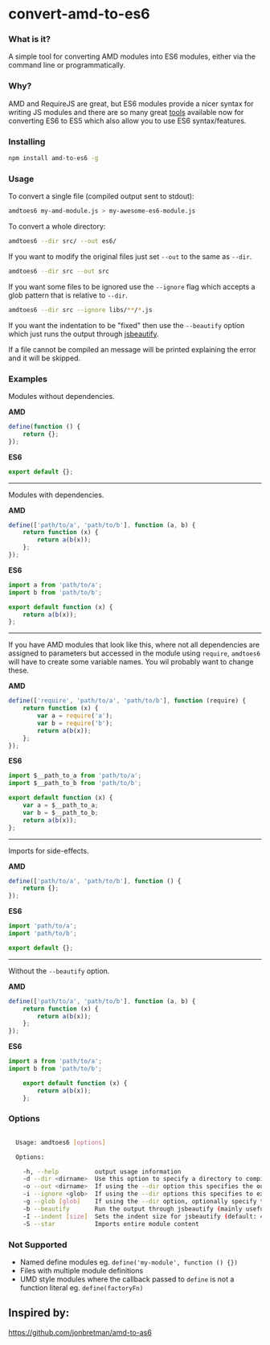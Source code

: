 # convert-amd-to-es6

### What is it?
A simple tool for converting AMD modules into ES6 modules, either via the command line or programmatically.

### Why?
AMD and RequireJS are great, but ES6 modules provide a nicer syntax for writing JS modules and there are so many great [tools](https://github.com/addyosmani/es6-tools) available now for converting ES6 to ES5 which also allow you to use ES6 syntax/features.

### Installing

```sh
npm install amd-to-es6 -g
```

### Usage

To convert a single file (compiled output sent to stdout):

```sh
amdtoes6 my-amd-module.js > my-awesome-es6-module.js
```

To convert a whole directory:

```sh
amdtoes6 --dir src/ --out es6/
```

If you want to modify the original files just set `--out` to the same as `--dir`.

```sh
amdtoes6 --dir src --out src
```

If you want some files to be ignored use the `--ignore` flag which accepts a glob pattern that is relative to `--dir`.

```sh
amdtoes6 --dir src --ignore libs/**/*.js
```

If you want the indentation to be "fixed" then use the `--beautify` option which just runs the output through [jsbeautify](https://github.com/beautify-web/js-beautify).

If a file cannot be compiled an message will be printed explaining the error and it will be skipped.

### Examples

Modules without dependencies.

**AMD**
```js
define(function () {
    return {};
});
```

**ES6**
```js
export default {};
```

---

Modules with dependencies.

**AMD**
```js
define(['path/to/a', 'path/to/b'], function (a, b) {
    return function (x) {
        return a(b(x));
    };
});
```

**ES6**
```js
import a from 'path/to/a';
import b from 'path/to/b';

export default function (x) {
    return a(b(x));
};
```

---

If you have AMD modules that look like this, where not all dependencies are assigned to parameters but accessed in the module using `require`, `amdtoes6` will have to create some variable names. You wil probably want to change these.

**AMD**
```js
define(['require', 'path/to/a', 'path/to/b'], function (require) {
    return function (x) {
        var a = require('a');
        var b = require('b');
        return a(b(x));
    };
});
```

**ES6**
```js
import $__path_to_a from 'path/to/a';
import $__path_to_b from 'path/to/b';

export default function (x) {
    var a = $__path_to_a;
    var b = $__path_to_b;
    return a(b(x));
};
```

---

Imports for side-effects.

**AMD**
```js
define(['path/to/a', 'path/to/b'], function () {
    return {};
});
```

**ES6**
```js
import 'path/to/a';
import 'path/to/b';

export default {};
```

---

Without the `--beautify` option.

**AMD**
```js
define(['path/to/a', 'path/to/b'], function (a, b) {
    return function (x) {
        return a(b(x));
    };
});
```

**ES6**
```js
import a from 'path/to/a';
import b from 'path/to/b';

    export default function (x) {
        return a(b(x));
    };
```

### Options
```sh

  Usage: amdtoes6 [options]

  Options:

    -h, --help          output usage information
    -d --dir <dirname>  Use this option to specify a directory to compile.
    -o --out <dirname>  If using the --dir option this specifies the output directory.
    -i --ignore <glob>  If using the --dir options this specifies to exclude eg. libs/**/*
    -g --glob [glob]    If using the --dir option, optionally specify the glob pattern to match for input files
    -b --beautify       Run the output through jsbeautify (mainly useful for fixing indentation)
    -I --indent [size]  Sets the indent size for jsbeautify (default: 4)
    -S --star           Imports entire module content

```

### Not Supported
* Named define modules eg. `define('my-module', function () {})`
* Files with multiple module definitions
* UMD style modules where the callback passed to `define` is not a function literal eg. `define(factoryFn)`

## Inspired by:

https://github.com/jonbretman/amd-to-as6
